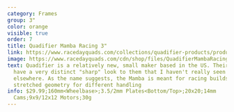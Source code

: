 ```yaml
---
category: Frames
group: 3"
color: orange
visible: true
order: 7
title: Quadifier Mamba Racing 3"
link: https://www.racedayquads.com/collections/quadifier-products/products/quadifier-mamba-racing-3-micro-frame-kit-choose-your-color
image: https://www.racedayquads.com/cdn/shop/files/QuadifierMambaRacing3MicroFrameKit-ChooseYourColor2_650x650.png?v=1690346892
text: Quadifier is a relatively new, small maker based in the US. Their frames
  have a very distinct "sharp" look to them that I haven't really seen
  elsewhere. As the name suggests, the Mamba is meant for racing builds with a
  stretched geometry for different handling
info: $29.99;160mm<Wheelbase>;3.5/2mm Plates<Bottom/Top>;20x20;14mm
  Cams;9x9/12x12 Motors;30g
---
```

